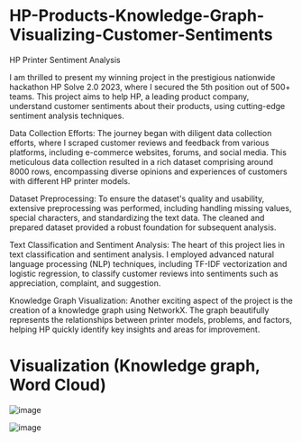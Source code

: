 # HP-Products-Knowledge-Graph-Visualizing-Customer-Sentiments

HP Printer Sentiment Analysis

I am thrilled to present my winning project in the prestigious nationwide hackathon HP Solve 2.0 2023, where I secured the 5th position out of 500+ teams. This project aims to help HP, a leading product company, understand customer sentiments about their products, using cutting-edge sentiment analysis techniques.

Data Collection Efforts:
The journey began with diligent data collection efforts, where I scraped customer reviews and feedback from various platforms, including e-commerce websites, forums, and social media. This meticulous data collection resulted in a rich dataset comprising around 8000 rows, encompassing diverse opinions and experiences of customers with different HP printer models.

Dataset Preprocessing:
To ensure the dataset's quality and usability, extensive preprocessing was performed, including handling missing values, special characters, and standardizing the text data. The cleaned and prepared dataset provided a robust foundation for subsequent analysis.

Text Classification and Sentiment Analysis:
The heart of this project lies in text classification and sentiment analysis. I employed advanced natural language processing (NLP) techniques, including TF-IDF vectorization and logistic regression, to classify customer reviews into sentiments such as appreciation, complaint, and suggestion.

Knowledge Graph Visualization:
Another exciting aspect of the project is the creation of a knowledge graph using NetworkX. The graph beautifully represents the relationships between printer models, problems, and factors, helping HP quickly identify key insights and areas for improvement.


# Visualization (Knowledge graph, Word Cloud)

![image](https://github.com/01manasrathi/HP_Product_Sentiment_AI/assets/141512690/6f003291-f4d3-4b57-931b-429f05a71055)

![image](https://github.com/01manasrathi/HP_Product_Sentiment_AI/assets/141512690/e8ca370e-37ea-45be-a34a-82e8cb5a2804)



